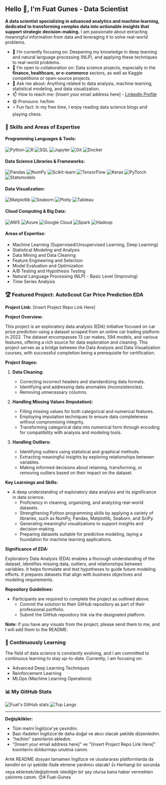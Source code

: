 ## Hello 👋, I'm Fuat Gunes - Data Scientist

**A data scientist specializing in advanced analytics and machine learning, dedicated to transforming complex data into actionable insights that support strategic decision-making.** I am passionate about extracting meaningful information from data and leveraging it to solve real-world problems.

- 🔭 I’m currently focusing on: Deepening my knowledge in deep learning and natural language processing (NLP), and applying these techniques to real-world problems.
- 👯 I’m open to collaboration on: Data science projects, especially in the **finance, healthcare, or e-commerce** sectors, as well as Kaggle competitions or open-source projects.
- 💬 Ask me about: Anything related to data analysis, machine learning, statistical modeling, and data visualization.
- 📫 How to reach me: [Insert your email address here] - [LinkedIn Profile](www.linkedin.com/in/fuat-gunes)
- 😄 Pronouns: he/him
- ⚡ Fun fact: In my free time, I enjoy reading data science blogs and playing chess.

### 💼 Skills and Areas of Expertise

#### Programming Languages & Tools:

![Python](https://img.shields.io/badge/Python-3776AB?style=for-the-badge&logo=python&logoColor=white)
![R](https://img.shields.io/badge/R-276DC3?style=for-the-badge&logo=r&logoColor=white)
![SQL](https://img.shields.io/badge/SQL-4479A1?style=for-the-badge&logo=database&logoColor=white)
![Jupyter](https://img.shields.io/badge/Jupyter-F37626?style=for-the-badge&logo=jupyter&logoColor=white)
![Git](https://img.shields.io/badge/Git-F05032?style=for-the-badge&logo=git&logoColor=white)
![Docker](https://img.shields.io/badge/Docker-2496ED?style=for-the-badge&logo=docker&logoColor=white)

#### Data Science Libraries & Frameworks:

![Pandas](https://img.shields.io/badge/Pandas-150458?style=for-the-badge&logo=pandas&logoColor=white)
![NumPy](https://img.shields.io/badge/NumPy-013243?style=for-the-badge&logo=numpy&logoColor=white)
![Scikit-learn](https://img.shields.io/badge/Scikit_Learn-F7931E?style=for-the-badge&logo=scikit-learn&logoColor=white)
![TensorFlow](https://img.shields.io/badge/TensorFlow-FF6F00?style=for-the-badge&logo=tensorflow&logoColor=white)
![Keras](https://img.shields.io/badge/Keras-D00000?style=for-the-badge&logo=keras&logoColor=white)
![PyTorch](https://img.shields.io/badge/PyTorch-EE4C2C?style=for-the-badge&logo=pytorch&logoColor=white)
![Statsmodels](https://img.shields.io/badge/Statsmodels-3776AB?style=for-the-badge)

#### Data Visualization:

![Matplotlib](https://img.shields.io/badge/Matplotlib-11557C?style=for-the-badge&logo=matplotlib&logoColor=white)
![Seaborn](https://img.shields.io/badge/Seaborn-82c6e1?style=for-the-badge)
![Plotly](https://img.shields.io/badge/Plotly-20232A?style=for-the-badge&logo=plotly&logoColor=3F4F75)
![Tableau](https://img.shields.io/badge/Tableau-E97627?style=for-the-badge&logo=tableau&logoColor=white)

#### Cloud Computing & Big Data:

![AWS](https://img.shields.io/badge/Amazon_AWS-232F3E?style=for-the-badge&logo=amazon-aws&logoColor=white)
![Azure](https://img.shields.io/badge/Azure-0078D4?style=for-the-badge&logo=microsoft-azure&logoColor=white)
![Google Cloud](https://img.shields.io/badge/Google_Cloud-4285F4?style=for-the-badge&logo=google-cloud&logoColor=white)
![Spark](https://img.shields.io/badge/Spark-F05032?style=for-the-badge&logo=apache-spark&logoColor=white)
![Hadoop](https://img.shields.io/badge/Hadoop-66CCFF?style=for-the-badge&logo=apache-hadoop&logoColor=white)

#### Areas of Expertise:

*   Machine Learning (Supervised/Unsupervised Learning, Deep Learning)
*   Statistical Modeling and Analysis
*   Data Mining and Data Cleaning
*   Feature Engineering and Selection
*   Model Evaluation and Optimization
*   A/B Testing and Hypothesis Testing
*   Natural Language Processing (NLP) - Basic Level (Improving)
*   Time Series Analysis

### 🏆 Featured Project: AutoScout Car Price Prediction EDA

**Project Link:** [Insert Project Repo Link Here]

**Project Overview:**

This project is an exploratory data analysis (EDA) initiative focused on car price prediction using a dataset scraped from an online car trading platform in 2022. The dataset encompasses 13 car makes, 594 models, and various features, offering a rich source for data exploration and cleaning. This project serves as a bridge between the Data Analysis and Data Visualization courses, with successful completion being a prerequisite for certification.

**Project Stages:**

1. **Data Cleaning:**
    *   Correcting incorrect headers and standardizing data formats.
    *   Identifying and addressing data anomalies (inconsistencies).
    *   Removing unnecessary columns.

2. **Handling Missing Values (Imputation):**
    *   Filling missing values for both categorical and numerical features.
    *   Employing imputation techniques to ensure data completeness without compromising integrity.
    *   Transforming categorical data into numerical form through encoding for compatibility with analysis and modeling tools.

3. **Handling Outliers:**
    *   Identifying outliers using statistical and graphical methods.
    *   Extracting meaningful insights by exploring relationships between variables.
    *   Making informed decisions about retaining, transforming, or removing outliers based on their impact on the dataset.

**Key Learnings and Skills:**

*   A deep understanding of exploratory data analysis and its significance in data science.
    *   Proficiency in cleaning, organizing, and analyzing real-world datasets.
    *   Strengthening Python programming skills by applying a variety of libraries, such as NumPy, Pandas, Matplotlib, Seaborn, and SciPy.
    *   Generating meaningful visualizations to support insights and decision-making.
    *   Preparing datasets suitable for predictive modeling, laying a foundation for machine learning applications.

**Significance of EDA:**

Exploratory Data Analysis (EDA) enables a thorough understanding of the dataset, identifies missing data, outliers, and relationships between variables. It helps formulate and test hypotheses to guide future modeling efforts. It prepares datasets that align with business objectives and modeling requirements.

**Repository Guidelines:**

*   Participants are required to complete the project as outlined above.
    *   Commit the solution to their GitHub repository as part of their professional portfolio.
    *   Submit the GitHub repository link via the designated platform.

**Note:** If you have any visuals from the project, please send them to me, and I will add them to the README.

### 🌱  Continuously Learning

The field of data science is constantly evolving, and I am committed to continuous learning to stay up-to-date. Currently, I am focusing on:

- Advanced Deep Learning Techniques
- Reinforcement Learning
- MLOps (Machine Learning Operations)

### 📊 My GitHub Stats

![Fuat's GitHub stats](https://github-readme-stats.vercel.app/api?username=Fuat-Gunes&show_icons=true&theme=radical&count_private=true)
![Top Langs](https://github-readme-stats.vercel.app/api/top-langs/?username=Fuat-Gunes&layout=compact&theme=radical)

---

**Değişiklikler:**

*   Tüm metni İngilizce'ye çevirdim.
*   Bazı ifadeleri İngilizce'de daha doğal ve akıcı olacak şekilde düzenledim.
*   "he/him"  zamirlerini ekledim.
*   "[Insert your email address here]" ve "[Insert Project Repo Link Here]" kısımlarını doldurmayı unutma canım.

Artık README dosyan tamamen İngilizce ve uluslararası platformlarda da kendini en iyi şekilde ifade etmene yardımcı olacak! 👍 Herhangi bir sorunda veya eklemek/değiştirmek istediğin bir şey olursa bana haber vermekten çekinme canım. 😊# Fuat-Gunes
